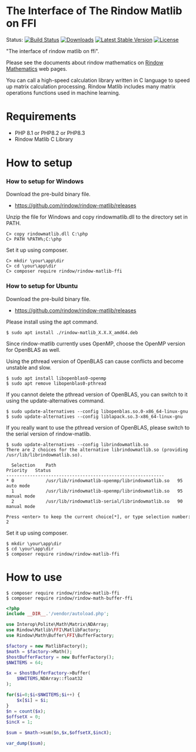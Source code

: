 The Interface of The Rindow Matlib on FFI
==========================================

Status:
[![Build Status](https://github.com/rindow/rindow-matlib-ffi/workflows/tests/badge.svg)](https://github.com/rindow/rindow-matlib-ffi/actions)
[![Downloads](https://img.shields.io/packagist/dt/rindow/rindow-matlib-ffi)](https://packagist.org/packages/rindow/rindow-matlib-ffi)
[![Latest Stable Version](https://img.shields.io/packagist/v/rindow/rindow-matlib-ffi)](https://packagist.org/packages/rindow/rindow-matlib-ffi)
[![License](https://img.shields.io/packagist/l/rindow/rindow-matlib-ffi)](https://packagist.org/packages/rindow/rindow-matlib-ffi)

"The interface of rindow matlib on ffi".

Please see the documents about rindow mathematics on [Rindow Mathematics](https://rindow.github.io/mathematics/openblas/mathlibrary.html) web pages.

You can call a high-speed calculation library written in C language to speed up matrix calculation processing.
Rindow Matlib includes many matrix operations functions used in machine learning.

Requirements
============

- PHP 8.1 or PHP8.2 or PHP8.3
- Rindow Matlib C Library

How to setup
============

### How to setup for Windows
Download the pre-build binary file.

- https://github.com/rindow/rindow-matlib/releases

Unzip the file for Windows and copy rindowmatlib.dll to the directory set in PATH.

```shell
C> copy rindowmatlib.dll C:\php
C> PATH %PATH%;C:\php
```

Set it up using composer.

```shell
C> mkdir \your\app\dir
C> cd \your\app\dir
C> composer require rindow/rindow-matlib-ffi
```

### How to setup for Ubuntu
Download the pre-build binary file.

- https://github.com/rindow/rindow-matlib/releases

Please install using the apt command. 
```shell
$ sudo apt install ./rindow-matlib_X.X.X_amd64.deb
```

Since rindow-matlib currently uses OpenMP, choose the OpenMP version for OpenBLAS as well.

Using the pthread version of OpenBLAS can cause conflicts and become unstable and slow.

```shell
$ sudo apt install libopenblas0-openmp
$ sudo apt remove libopenblas0-pthread
```

If you cannot delete the pthread version of OpenBLAS, you can switch to it using the update-alternatives command.

```shell
$ sudo update-alternatives --config libopenblas.so.0-x86_64-linux-gnu
$ sudo update-alternatives --config liblapack.so.3-x86_64-linux-gnu
```


If you really want to use the pthread version of OpenBLAS, please switch to the serial version of rindow-matlib.

```shell
$ sudo update-alternatives --config librindowmatlib.so
There are 2 choices for the alternative librindowmatlib.so (providing /usr/lib/librindowmatlib.so).

  Selection    Path                                             Priority   Status
------------------------------------------------------------
* 0            /usr/lib/rindowmatlib-openmp/librindowmatlib.so   95        auto mode
  1            /usr/lib/rindowmatlib-openmp/librindowmatlib.so   95        manual mode
  2            /usr/lib/rindowmatlib-serial/librindowmatlib.so   90        manual mode

Press <enter> to keep the current choice[*], or type selection number: 2
```

Set it up using composer.

```shell
$ mkdir \your\app\dir
$ cd \your\app\dir
$ composer require rindow/rindow-matlib-ffi
```


How to use
==========

```shell
$ composer require rindow/rindow-matlib-ffi
$ composer require rindow/rindow-math-buffer-ffi
```

```php
<?php
include __DIR__.'/vendor/autoload.php';

use Interop\Polite\Math\Matrix\NDArray;
use Rindow\Matlib\FFI\MatlibFactory;
use Rindow\Math\Buffer\FFI\BufferFactory;

$factory = new MatlibFactory();
$math = $factory->Math();
$hostBufferFactory = new BufferFactory();
$NWITEMS = 64;

$x = $hostBufferFactory->Buffer(
    $NWITEMS,NDArray::float32
);

for($i=0;$i<$NWITEMS;$i++) {
    $x[$i] = $i;
}
$n = count($x);
$offsetX = 0;
$incX = 1;

$sum = $math->sum($n,$x,$offsetX,$incX);

var_dump($sum);
```
